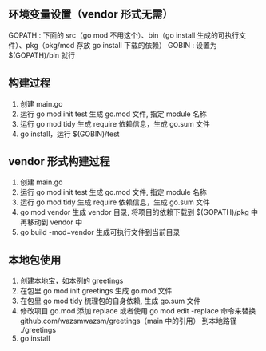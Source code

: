 ## 环境变量设置（vendor 形式无需）
GOPATH : 下面的 src（go mod 不用这个）、bin（go install 生成的可执行文件）、pkg（pkg/mod 存放 go install 下载的依赖）
GOBIN : 设置为 $(GOPATH)/bin 就行

## 构建过程

1. 创建 main.go
2. 运行 go mod init test 生成 go.mod 文件, 指定 module 名称
3. 运行 go mod tidy 生成 require 依赖信息，生成 go.sum 文件
4. go install，运行 $(GOBIN)/test

## vendor 形式构建过程

1. 创建 main.go
2. 运行 go mod init test 生成 go.mod 文件, 指定 module 名称
3. 运行 go mod tidy 生成 require 依赖信息，生成 go.sum 文件
4. go mod vendor 生成 vendor 目录, 将项目的依赖下载到 $(GOPATH)/pkg 中再移动到 vendor 中
5. go build -mod=vendor 生成可执行文件到当前目录


## 本地包使用
1. 创建本地宝，如本例的 greetings
2. 在包里 go mod init greetings 生成 go.mod 文件
3. 在包里 go mod tidy 梳理包的自身依赖, 生成 go.sum 文件
4. 修改项目 go.mod 添加 replace 或者使用 go mod edit -replace 命令来替换 github.com/wazsmwazsm/greetings（main 中的引用） 到本地路径 ./greetings
5. go install
